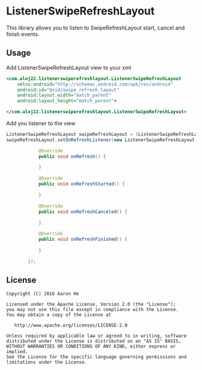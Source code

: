 # ListenerSwipeRefreshLayout
This library allows you to listen to SwipeRefreshLayout start, cancel and finish events.

## Usage

Add ListenerSwipeRefreshLayout view to your xml

```xml
<com.aloj22.listenerswiperefreshlayout.ListenerSwipeRefreshLayout
    xmlns:android="http://schemas.android.com/apk/res/android"
    android:id="@+id/swipe_refresh_layout"
    android:layout_width="match_parent"
    android:layout_height="match_parent">

</com.aloj22.listenerswiperefreshlayout.ListenerSwipeRefreshLayout>
```

Add you listener to the view
```java
ListenerSwipeRefreshLayout swipeRefreshLayout = (ListenerSwipeRefreshLayout) findViewById(R.id.swipe_refresh_layout);
swipeRefreshLayout.setOnRefreshListener(new ListenerSwipeRefreshLayout.OnRefreshListener() {

            @Override
            public void onRefresh() {
            
            }

            @Override
            public void onRefreshStarted() {
            
            }

            @Override
            public void onRefreshCanceled() {
            
            }

            @Override
            public void onRefreshFinished() {
            
            }

        });
```


## License

    Copyright (C) 2016 Aaron He

    Licensed under the Apache License, Version 2.0 (the "License");
    you may not use this file except in compliance with the License.
    You may obtain a copy of the License at

       http://www.apache.org/licenses/LICENSE-2.0

    Unless required by applicable law or agreed to in writing, software
    distributed under the License is distributed on an "AS IS" BASIS,
    WITHOUT WARRANTIES OR CONDITIONS OF ANY KIND, either express or implied.
    See the License for the specific language governing permissions and
    limitations under the License.
 
[snap]: https://oss.sonatype.org/content/repositories/snapshots/
